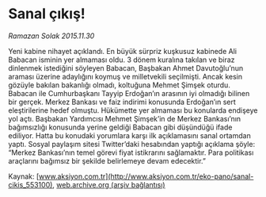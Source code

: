 # Sanal çıkış!

*Ramazan Solak 2015.11.30*

<div class="pNewsDetailMainContent ctx_content" itemprop="articleBody">
 <p>
  Yeni kabine nihayet açıklandı. En büyük sürpriz kuşkusuz kabinede Ali Babacan isminin yer almaması oldu. 3 dönem kuralına takılan ve biraz dinlenmek istediğini söyleyen Babacan, Başbakan Ahmet Davutoğlu’nun araması üzerine adaylığını koymuş ve milletvekili seçilmişti. Ancak kesin gözüyle bakılan bakanlığı olmadı, koltuğuna Mehmet Şimşek oturdu. Babacan ile Cumhurbaşkanı Tayyip Erdoğan’ın arasının iyi olmadığı bilinen bir gerçek. Merkez Bankası ve faiz indirimi konusunda Erdoğan’ın sert eleştirilerine hedef olmuştu. Hükümette yer almaması bu konularda endişeye yol açtı. Başbakan Yardımcısı Mehmet Şimşek’in de Merkez Bankası’nın bağımsızlığı konusunda yerine geldiği Babacan gibi düşündüğü ifade ediliyor. Hatta bu konudaki yorumlara karşı ilk açıklamasını sanal ortamdan yaptı. Sosyal paylaşım sitesi Twitter’daki hesabından yaptığı açıklama şöyle: “Merkez Bankası’nın temel görevi fiyat istikrarını sağlamaktır. Para politikası araçlarını bağımsız bir şekilde belirlemeye devam edecektir.”
 </p>
</div>


Kaynak: [www.aksiyon.com.tr](http://www.aksiyon.com.tr/eko-pano/sanal-cikis_553100), [web.archive.org (arşiv bağlantısı)](http://web.archive.org/web/20151212051625/http://www.aksiyon.com.tr/eko-pano/sanal-cikis_553100)
